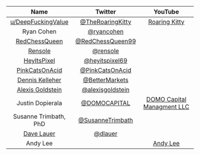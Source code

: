 | Name       | Twitter  | YouTube |
| :-------------: |:-------------:| :-------------:|
|  [u/DeepFuckingValue](https://www.reddit.com/user/DeepFuckingValue/) | [@TheRoaringKitty](https://twitter.com/theroaringkitty?lang=en) | [Roaring Kitty](https://www.youtube.com/channel/UC0patpmwYbhcEUap0bTX3JQ) |
|  Ryan Cohen | [@ryancohen](https://twitter.com/ryancohen) |  |
|  [RedChessQueen](https://www.reddit.com/user/redchessqueen99/) | [@RedChessQueen99](https://twitter.com/RedChessQueen99) |  |
|  [Rensole](https://www.reddit.com/user/rensole/)  | [@rensole](https://twitter.com/ryancohen) |  |
|  [HeyItsPixel](https://www.reddit.com/user/HeyItsPixeL/)  | [@heyitspixel69](https://twitter.com/heyitspixel69) |  |
|  [PinkCatsOnAcid](https://www.reddit.com/user/pinkcatsonacid/)  | [@PinkCatsOnAcid](https://twitter.com/PinkCatsOnAcid) |  |
|  [Dennis Kelleher](https://www.reddit.com/user/WallSt4MainSt/)  | [@BetterMarkets](https://twitter.com/BetterMarkets) |  |
| [Alexis Goldstein](https://www.reddit.com/user/dontfightthevol/)  | [@alexisgoldstein](https://twitter.com/alexisgoldstein) |  |
|  Justin Dopierala | [@DOMOCAPITAL](https://twitter.com/DOMOCAPITAL) | [DOMO Capital Managment LLC](https://www.youtube.com/channel/UC3rCaBlsLlWJagcpbsais4w) |
|  Susanne Trimbath, PhD | [@SusanneTrimbath](https://twitter.com/SusanneTrimbath) |  |
|  [Dave Lauer](https://www.reddit.com/user/dlauer)  | [@dlauer](https://twitter.com/dlauer) |  |
| Andy Lee | | [Andy Lee](https://www.youtube.com/channel/UC2e4QZAVEXQyH7BXfEE1GyA) |
